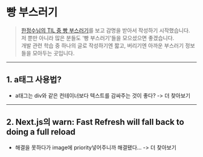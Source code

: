# 빵 부스러기
>[한정수님의 TIL 중 빵 부스러기](https://github.com/Integerous/TIL/blob/master/ETC/BreadCrumbs.md)를 보고 감명을 받아서 작성하기 시작했습니다.  
>저 뿐만 아니라 많은 분들도 '빵 부스러기'들을 모으셨으면 좋겠습니다.  
>개발 관련 학습 중 하나의 글로 작성하기엔 짧고, 버리기엔 아까운 부스러기 정보들을 모아두는 곳입니다.
---
## 1. a태그 사용법?
- a태그는 div와 같은 컨테이너보다 텍스트를 감싸주는 것이 좋다? -> 더 찾아보기
---
## 2. Next.js의 warn: Fast Refresh will fall back to doing a full reload
- 해결을 못하다가 image에 priority넣어주니까 해결됐다... -> 더 찾아보기